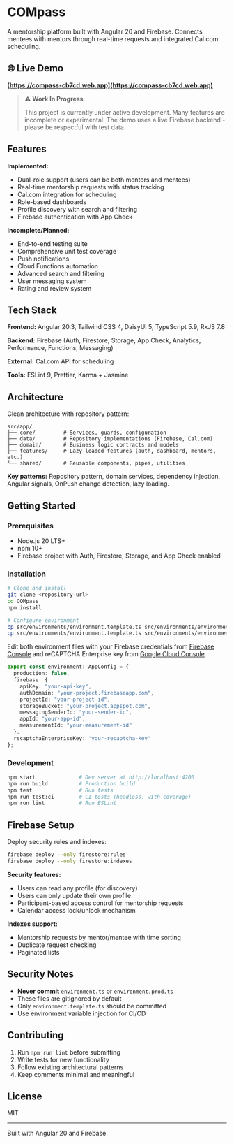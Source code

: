 # COMpass

A mentorship platform built with Angular 20 and Firebase. Connects mentees with mentors through real-time requests and integrated Cal.com scheduling.

## 🌐 Live Demo

**[https://compass-cb7cd.web.app](https://compass-cb7cd.web.app)**

> **⚠️ Work In Progress**
> 
> This project is currently under active development. Many features are incomplete or experimental. The demo uses a live Firebase backend - please be respectful with test data.

## Features

**Implemented:**
- Dual-role support (users can be both mentors and mentees)
- Real-time mentorship requests with status tracking
- Cal.com integration for scheduling
- Role-based dashboards
- Profile discovery with search and filtering
- Firebase authentication with App Check

**Incomplete/Planned:**
- End-to-end testing suite
- Comprehensive unit test coverage
- Push notifications
- Cloud Functions automation
- Advanced search and filtering
- User messaging system
- Rating and review system

## Tech Stack

**Frontend:** Angular 20.3, Tailwind CSS 4, DaisyUI 5, TypeScript 5.9, RxJS 7.8

**Backend:** Firebase (Auth, Firestore, Storage, App Check, Analytics, Performance, Functions, Messaging)

**External:** Cal.com API for scheduling

**Tools:** ESLint 9, Prettier, Karma + Jasmine

## Architecture

Clean architecture with repository pattern:

```
src/app/
├── core/         # Services, guards, configuration
├── data/         # Repository implementations (Firebase, Cal.com)
├── domain/       # Business logic contracts and models
├── features/     # Lazy-loaded features (auth, dashboard, mentors, etc.)
└── shared/       # Reusable components, pipes, utilities
```

**Key patterns:** Repository pattern, domain services, dependency injection, Angular signals, OnPush change detection, lazy loading.

## Getting Started

### Prerequisites

- Node.js 20 LTS+
- npm 10+
- Firebase project with Auth, Firestore, Storage, and App Check enabled

### Installation

```bash
# Clone and install
git clone <repository-url>
cd COMpass
npm install

# Configure environment
cp src/environments/environment.template.ts src/environments/environment.ts
cp src/environments/environment.template.ts src/environments/environment.prod.ts
```

Edit both environment files with your Firebase credentials from [Firebase Console](https://console.firebase.google.com/) and reCAPTCHA Enterprise key from [Google Cloud Console](https://console.cloud.google.com/).

```typescript
export const environment: AppConfig = {
  production: false,
  firebase: {
    apiKey: "your-api-key",
    authDomain: "your-project.firebaseapp.com",
    projectId: "your-project-id",
    storageBucket: "your-project.appspot.com",
    messagingSenderId: "your-sender-id",
    appId: "your-app-id",
    measurementId: "your-measurement-id"
  },
  recaptchaEnterpriseKey: 'your-recaptcha-key'
};
```

### Development

```bash
npm start              # Dev server at http://localhost:4200
npm run build          # Production build
npm test               # Run tests
npm run test:ci        # CI tests (headless, with coverage)
npm run lint           # Run ESLint
```

## Firebase Setup

Deploy security rules and indexes:

```bash
firebase deploy --only firestore:rules
firebase deploy --only firestore:indexes
```

**Security features:**
- Users can read any profile (for discovery)
- Users can only update their own profile
- Participant-based access control for mentorship requests
- Calendar access lock/unlock mechanism

**Indexes support:**
- Mentorship requests by mentor/mentee with time sorting
- Duplicate request checking
- Paginated lists

## Security Notes

- **Never commit** `environment.ts` or `environment.prod.ts`
- These files are gitignored by default
- Only `environment.template.ts` should be committed
- Use environment variable injection for CI/CD

## Contributing

1. Run `npm run lint` before submitting
2. Write tests for new functionality
3. Follow existing architectural patterns
4. Keep comments minimal and meaningful

## License

MIT

---

Built with Angular 20 and Firebase
